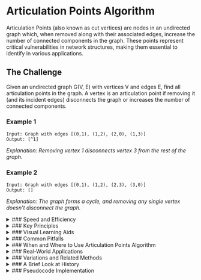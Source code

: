 # Articulation Points Algorithm

Articulation Points (also known as cut vertices) are nodes in an undirected graph which, when removed along with their associated edges, increase the number of connected components in the graph. These points represent critical vulnerabilities in network structures, making them essential to identify in various applications.

## The Challenge

Given an undirected graph G(V, E) with vertices V and edges E, find all articulation points in the graph. A vertex is an articulation point if removing it (and its incident edges) disconnects the graph or increases the number of connected components.

### Example 1

```
Input: Graph with edges [(0,1), (1,2), (2,0), (1,3)]
Output: [^1]
```

_Explanation: Removing vertex 1 disconnects vertex 3 from the rest of the graph._

### Example 2

```
Input: Graph with edges [(0,1), (1,2), (2,3), (3,0)]
Output: []
```

_Explanation: The graph forms a cycle, and removing any single vertex doesn't disconnect the graph._

<details>
<summary>
### Speed and Efficiency
</summary>

The Articulation Points algorithm based on Depth-First Search (DFS) offers excellent performance:

- **Time Complexity**: O(V+E), where V is the number of vertices and E is the number of edges in the graph[^1][^7].
- **Space Complexity**: O(V) for storing the discovery time, low values, and visited status of vertices.

This linear time complexity makes it efficient even for large graphs, as it requires only a single DFS traversal of the graph.
</details>
<details>
<summary>
### Key Principles
</summary>

The algorithm relies on several fundamental concepts:

- **DFS Tree Construction**: The algorithm first constructs a DFS tree of the graph, establishing parent-child relationships[^1].

- **Discovery Time**: Each vertex is assigned a "discovery time" (or "visited time") indicating when it was first encountered during DFS[^1][^3].

- **Low Value**: For each vertex, we calculate a "low value" representing the minimum of:
  - Its own discovery time
  - Discovery time of vertices reachable via back edges
  - Low values of its children in the DFS tree[^1][^7]

- **Articulation Point Conditions**:
  - Root of DFS tree: If it has more than one child in the DFS tree
  - Non-root vertex: If it has a child whose low value is greater than or equal to the discovery time of the vertex[^1][^3][^7]
</details>
<details>
<summary>
### Visual Learning Aids
</summary>

For those who benefit from visual explanations, consider checking out these resources for interactive and animated guides:

- [Articulation Points Graph Algorithm - YouTube](https://www.youtube.com/watch?v=2kREIkF9UAs) - Detailed explanation with step-by-step visualization
- [Articulation Points | Cut Vertices | Tarjan's Algorithm | Graphs](https://www.youtube.com/watch?v=qNVNoZJFp_g) - Comprehensive explanation of both brute force and Tarjan's approaches
- [CS USF CA Visualization Tool](https://www.cs.usfca.edu/~galles/visualization/ConnectedComponent.html) - Interactive visualization of connected components
- [Visualgo Graph Algorithms](https://visualgo.net/en/dfsbfs) - Interactive visualization of DFS and related graph algorithms

</details>
<details>
<summary>
### Common Pitfalls
</summary>

When implementing the Articulation Points algorithm, be mindful of these common challenges:

- **Root Node Special Case**: Forgetting to handle the root node separately, which is an articulation point if and only if it has more than one child in the DFS tree[^1][^3].

- **Back Edge Handling**: Incorrectly updating low values when encountering back edges during DFS traversal.

- **Parent Edge Confusion**: Mistaking the edge back to a parent as a back edge to an ancestor.

- **Disconnected Graphs**: Not accounting for graphs with multiple connected components by failing to run DFS from each unvisited vertex.

- **Duplicate Reporting**: Identifying the same articulation point multiple times without proper tracking.
</details>
<details>
<summary>
### When and Where to Use Articulation Points Algorithm
</summary>

The Articulation Points algorithm is particularly valuable in:

- **Network Reliability Analysis**: Identifying critical nodes whose failure would disrupt communication.

- **Infrastructure Planning**: Finding vulnerable points in transportation, power, or communication networks.

- **Social Network Analysis**: Discovering individuals who bridge different communities.

- **Circuit Design**: Identifying critical components in electronic circuits.

- **Biological Networks**: Finding essential proteins or genes in protein-protein interaction networks.

However, it may not be necessary for:

- **Highly redundant networks** with multiple paths between all nodes.

- **Complete graphs** where no articulation points exist by definition.

- **Tree structures** where every non-leaf node is trivially an articulation point.
</details>
<details>
<summary>
### Real-World Applications
</summary>

Articulation Points have numerous practical applications:

- **Telecommunications**: Identifying critical routers or switches in network infrastructure.

- **Transportation Systems**: Finding critical junctions in road or railway networks.

- **Supply Chain Management**: Discovering vulnerable distribution centers.

- **Cybersecurity**: Identifying critical servers whose compromise would significantly impact network connectivity.

- **Urban Planning**: Determining critical intersections or bridges in city layouts.

- **Database Sharding**: Optimizing database partitioning by identifying natural break points in data relationships.
</details>
<details>
<summary>
### Variations and Related Methods
</summary>

Several related concepts and algorithms extend the idea of articulation points:

- **Bridge Finding Algorithm**: Identifies edges whose removal disconnects the graph (similar concept but for edges instead of vertices)[^7].

- **Biconnected Components**: Components of a graph that remain connected even after removing any single vertex.

- **Strongly Connected Components**: In directed graphs, subgraphs where every vertex is reachable from every other vertex.

- **k-Vertex Connectivity**: Extends the concept to find sets of k vertices whose removal disconnects the graph.

- **Tarjan's Algorithm**: A more general approach that can find articulation points, bridges, and strongly connected components[^6].
</details>
<details>
<summary>
### A Brief Look at History
</summary>

The algorithm for finding articulation points was developed by Robert Tarjan in 1972 as part of his work on graph theory algorithms. Tarjan's contributions to graph algorithms were groundbreaking, earning him the Turing Award in 1986. The articulation points algorithm exemplifies his approach of using depth-first search with clever bookkeeping to solve complex graph problems efficiently. This algorithm has stood the test of time and remains the standard approach for identifying critical nodes in network structures, demonstrating the enduring value of elegant algorithmic design.
</details>
<details>
<summary>
### Pseudocode Implementation
</summary>

```
function ArticulationPoints(G, s):
    // Initialize arrays
    Visited = array of false for each vertex
    depth = array of -1 for each vertex
    low = array of -1 for each vertex
    parent = array of -1 for each vertex
    articulationPoints = empty set
    timer = 0
    
    // Run DFS for each unvisited vertex (handles disconnected graphs)
    for each vertex v in G:
        if not Visited[v]:
            DFS(G, v, Visited, depth, low, parent, articulationPoints, timer)
    
    return articulationPoints

function DFS(G, u, Visited, depth, low, parent, articulationPoints, timer):
    // Mark current vertex as visited
    Visited[u] = true
    
    // Set discovery time and initial low value
    depth[u] = low[u] = timer
    timer = timer + 1
    
    // Count children in DFS tree
    childCount = 0
    
    // Explore all adjacent vertices
    for each vertex v adjacent to u:
        if not Visited[v]:
            // v is a child of u in DFS tree
            parent[v] = u
            childCount = childCount + 1
            
            // Recursive DFS call
            DFS(G, v, Visited, depth, low, parent, articulationPoints, timer)
            
            // Update low value of u
            low[u] = min(low[u], low[v])
            
            // Check if u is an articulation point
            if parent[u] == -1 and childCount > 1:
                // u is root with multiple children
                articulationPoints.add(u)
            else if parent[u] != -1 and low[v] >= depth[u]:
                // u is not root and low value of child v is >= discovery time of u
                articulationPoints.add(u)
        else if v != parent[u]:
            // Update low value if v is not parent of u (back edge)
            low[u] = min(low[u], depth[v])
```
</details>